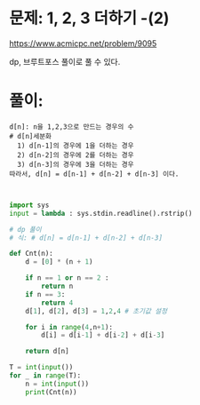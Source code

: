# 문제: 1, 2, 3 더하기 -(2)

https://www.acmicpc.net/problem/9095

dp, 브루트포스 풀이로 풀 수 있다.
# 풀이:
```
d[n]: n을 1,2,3으로 만드는 경우의 수
# d[n]세분화
  1) d[n-1]의 경우에 1을 더하는 경우
  2) d[n-2]의 경우에 2를 더하는 경우
  3) d[n-3]의 경우에 3을 더하는 경우
따라서, d[n] = d[n-1] + d[n-2] + d[n-3] 이다.
```
``` python


import sys
input = lambda : sys.stdin.readline().rstrip()

# dp 풀이
# 식: # d[n] = d[n-1] + d[n-2] + d[n-3]

def Cnt(n):
    d = [0] * (n + 1)

    if n == 1 or n == 2 :
        return n
    if n == 3:
        return 4
    d[1], d[2], d[3] = 1,2,4 # 초기값 설정

    for i in range(4,n+1):
        d[i] = d[i-1] + d[i-2] + d[i-3]

    return d[n]

T = int(input())
for _ in range(T):
    n = int(input())
    print(Cnt(n))

```
